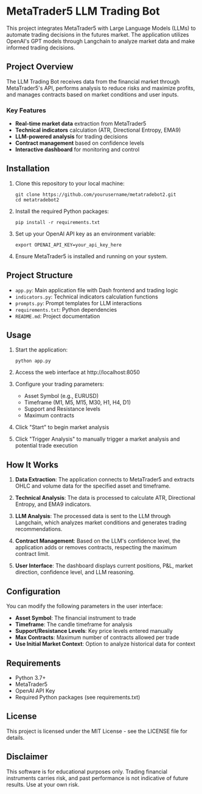 # MetaTrader5 LLM Trading Bot

This project integrates MetaTrader5 with Large Language Models (LLMs) to automate trading decisions in the futures market. The application utilizes OpenAI's GPT models through Langchain to analyze market data and make informed trading decisions.

## Project Overview

The LLM Trading Bot receives data from the financial market through MetaTrader5's API, performs analysis to reduce risks and maximize profits, and manages contracts based on market conditions and user inputs.

### Key Features

- **Real-time market data** extraction from MetaTrader5
- **Technical indicators** calculation (ATR, Directional Entropy, EMA9)
- **LLM-powered analysis** for trading decisions
- **Contract management** based on confidence levels
- **Interactive dashboard** for monitoring and control

## Installation

1. Clone this repository to your local machine:
   ```
   git clone https://github.com/yourusername/metatradebot2.git
   cd metatradebot2
   ```

2. Install the required Python packages:
   ```
   pip install -r requirements.txt
   ```

3. Set up your OpenAI API key as an environment variable:
   ```
   export OPENAI_API_KEY=your_api_key_here
   ```

4. Ensure MetaTrader5 is installed and running on your system.

## Project Structure

- `app.py`: Main application file with Dash frontend and trading logic
- `indicators.py`: Technical indicators calculation functions
- `prompts.py`: Prompt templates for LLM interactions
- `requirements.txt`: Python dependencies
- `README.md`: Project documentation

## Usage

1. Start the application:
   ```
   python app.py
   ```

2. Access the web interface at http://localhost:8050

3. Configure your trading parameters:
   - Asset Symbol (e.g., EURUSD)
   - Timeframe (M1, M5, M15, M30, H1, H4, D1)
   - Support and Resistance levels
   - Maximum contracts

4. Click "Start" to begin market analysis
   
5. Click "Trigger Analysis" to manually trigger a market analysis and potential trade execution

## How It Works

1. **Data Extraction**: The application connects to MetaTrader5 and extracts OHLC and volume data for the specified asset and timeframe.

2. **Technical Analysis**: The data is processed to calculate ATR, Directional Entropy, and EMA9 indicators.

3. **LLM Analysis**: The processed data is sent to the LLM through Langchain, which analyzes market conditions and generates trading recommendations.

4. **Contract Management**: Based on the LLM's confidence level, the application adds or removes contracts, respecting the maximum contract limit.

5. **User Interface**: The dashboard displays current positions, P&L, market direction, confidence level, and LLM reasoning.

## Configuration

You can modify the following parameters in the user interface:

- **Asset Symbol**: The financial instrument to trade
- **Timeframe**: The candle timeframe for analysis
- **Support/Resistance Levels**: Key price levels entered manually
- **Max Contracts**: Maximum number of contracts allowed per trade
- **Use Initial Market Context**: Option to analyze historical data for context

## Requirements

- Python 3.7+
- MetaTrader5
- OpenAI API Key
- Required Python packages (see requirements.txt)

## License

This project is licensed under the MIT License - see the LICENSE file for details.

## Disclaimer

This software is for educational purposes only. Trading financial instruments carries risk, and past performance is not indicative of future results. Use at your own risk.